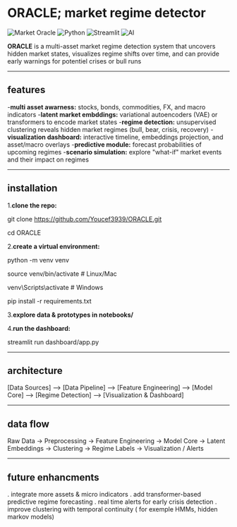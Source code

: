# ORACLE; market regime detector
![Market Oracle](https://img.shields.io/badge/ORACLE-🔮-purple)
![Python](https://img.shields.io/badge/Python-3.10%2B-blue?logo=python)
![Streamlit](https://img.shields.io/badge/Streamlit-Dashboard-red?logo=streamlit)
![AI](https://img.shields.io/badge/AI%20ML-transformers-orange)

**ORACLE** is a multi-asset market regime detection system that uncovers hidden market states, visualizes regime shifts over time, and can provide early warnings for potentiel crises or bull runs

---

## features
-**multi asset awarness:** stocks, bonds, commodities, FX, and macro indicators
-**latent market embddings:** variational autoencoders (VAE) or transformers to encode market states
-**regime detection:** unsupervised clustering reveals hidden market regimes (bull, bear, crisis, recovery)
-**visualization dashboard:** interactive timeline, embeddings projection, and asset/macro overlays
-**predictive module:** forecast probabilities of upcoming regimes
-**scenario simulation:** explore "what-if" market events and their impact on regimes

---

## installation

1.**clone the repo:**

git clone https://github.com/Youcef3939/ORACLE.git

cd ORACLE

2.**create a virtual environment:**

python -m venv venv

source venv/bin/activate  # Linux/Mac

venv\Scripts\activate     # Windows

pip install -r requirements.txt

3.**explore data & prototypes in notebooks/**

4.**run the dashboard:** 

streamlit run dashboard/app.py


---

## architecture
[Data Sources] --> [Data Pipeline] --> [Feature Engineering] --> [Model Core] --> [Regime Detection] --> [Visualization & Dashboard]


---

## data flow
Raw Data → Preprocessing → Feature Engineering → Model Core → Latent Embeddings → Clustering → Regime Labels → Visualization / Alerts


---

## future enhancments
. integrate more assets & micro indicators
. add transformer-based predictive regime forecasting
. real time alerts for early crisis detection
. improve clustering with temporal continuity ( for exemple HMMs, hidden markov models)